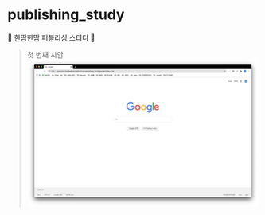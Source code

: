 # publishing_study
🧶 한땀한땀 퍼블리싱 스터디 🧶   
   
> 첫 번째 시안   
![screenshot](./google/imgs/screenshot.png)